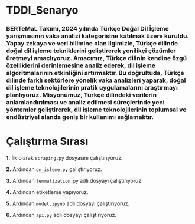 # TDDI_Senaryo

### BERTeMaL Takımı, 2024 yılında Türkçe Doğal Dil İşleme yarışmasının vaka analizi kategorisine katılmak üzere kuruldu. Yapay zekaya ve veri bilimine olan ilgimizle, Türkçe dilinde doğal dil işleme tekniklerini geliştirerek yenilikçi çözümler üretmeyi amaçlıyoruz. Amacımız, Türkçe dilinin kendine özgü özelliklerini derinlemesine analiz ederek, dil işleme algoritmalarının etkinliğini artırmaktır. Bu doğrultuda, Türkçe dilinde farklı sektörlere yönelik vaka analizleri yaparak, doğal dil işleme teknolojilerinin pratik uygulamalarını araştırmayı planlıyoruz. Misyonumuz, Türkçe dilindeki verilerin anlamlandırılması ve analiz edilmesi süreçlerinde yeni yöntemler geliştirerek, dil işleme teknolojilerinin toplumsal ve endüstriyel alanda geniş bir kullanımı sağlamaktır.


# Çalıştırma Sırası

**1.** İlk olarak `scraping.py` dosyasını çalıştırıyoruz.

**2.** Ardından `on_isleme.py` çalıştırıyoruz.

**3.** Ardından `lemmatization.py` adlı dosyayı çalıştırıyoruz.

**4.** Ardından etiketleme yapıyoruz.

**5.** Ardından `model.ipynb` adlı dosyayı çalıştırıyoruz.

**6.** Ardından `api.py` adlı dosyayı çalıştırıyoruz.
